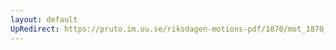 ```yaml
---
layout: default
UpRedirect: https://pruto.im.uu.se/riksdagen-motions-pdf/1870/mot_1870__ak__81.pdf
---
```

